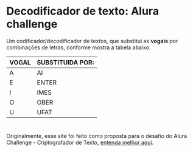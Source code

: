 # Decodificador de texto: Alura challenge
Um codificador/decodificador de textos, que substitui as **vogais** por combinações de letras, conforme mostra a tabela abaixo.

| VOGAL | SUBSTITUIDA POR: |
|-------|------------------|
| A     | AI               |
| E     | ENTER            |
| I     | IMES             |
| O     | OBER             |
| U     | UFAT             |
#
 Originalmente, esse site foi feito como proposta para o desafio do Alura Challenge - Criptografador de Texto, [entenda melhor aqui](https://github.com/carlosnet85/decodificador-de-texto-challenge/blob/main/oldREADME.md).
